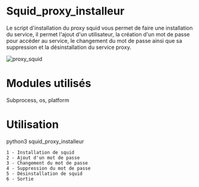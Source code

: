 # Squid_proxy_installeur

Le script d'installation du proxy squid vous permet de faire une installation du service, il permet l'ajout d'un utilisateur, la création d'un mot de passe pour accéder au service, le changement du mot de passe ainsi que sa suppression et la désinstallation du service proxy.

![proxy_squid](https://user-images.githubusercontent.com/32979144/148516303-05003c3b-e5f0-4117-98de-0faabdce155d.png)

# Modules utilisés 

Subprocess, os, platform

# Utilisation 

python3 squid_proxy_installeur

    1 - Installation de squid
    2 - Ajout d'un mot de passe
    3 - Changement du mot de passe
    4 - Suppression du mot de passe
    5 - Désinstallation de squid
    6 - Sortie
